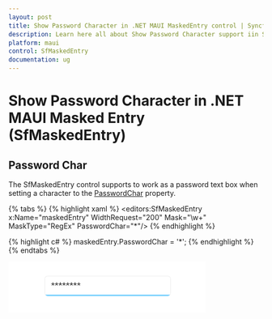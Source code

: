 ```yaml
---
layout: post
title: Show Password Character in .NET MAUI MaskedEntry control | Syncfusion<sup>®</sup>
description: Learn here all about Show Password Character support iin Syncfusion<sup>®</sup> .NET MAUI Masked Entry (SfMaskedEntry) control and more.
platform: maui
control: SfMaskedEntry
documentation: ug 
---
```


# Show Password Character in .NET MAUI Masked Entry (SfMaskedEntry)

## Password Char

The SfMaskedEntry control supports to work as a password text box when setting a character to the [PasswordChar](https://help.syncfusion.com/cr/maui/Syncfusion.Maui.Inputs.SfMaskedEntry.html#Syncfusion_Maui_Inputs_SfMaskedEntry_PasswordChar) property.

{% tabs %}
{% highlight xaml %}
 <editors:SfMaskedEntry x:Name="maskedEntry"
                        WidthRequest="200"
                        Mask="\w+" 
                        MaskType="RegEx" 
                        PasswordChar="*"/>
{% endhighlight %}

{% highlight c# %}
maskedEntry.PasswordChar = '*';
{% endhighlight %}
{% endtabs %}

![Show Password Char](MaskedEntry_Images/MaskedEntry_PasswordChar.png)

